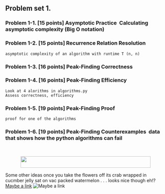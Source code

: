 ## Problem set 1.
### Problem 1-1. [15 points] Asymptotic Practice 	Calculating asymptotic complexity (Big O notation)
### Problem 1-2. [15 points] Recurrence Relation Resolution
	asymptotic complexity of an algorithm with runtime T (n, n) 
### Problem 1-3. [16 points] Peak-Finding Correctness 
### Problem 1-4. [16 points] Peak-Finding Efficiency 
	Look at 4 alorithms in algorithms.py 
	Assess correctness, efficiency
### Problem 1-5. [19 points] Peak-Finding Proof 
	proof for one of the algorithms
### Problem 1-6. [19 points] Peak-Finding Counterexamples 	data that shows how the python algorithms can fail

<p align="center"><img src="/formulae/tex/750a329f8e021f0db6322010cdd59966.svg?invert_in_darkmode&sanitize=true" align=middle width=373.40413605pt height=16.438356pt/></p>
<p align="center"><img src="/formulae/tex/92ec0cb31d3b1ca35c8a83a86d519fb8.svg?invert_in_darkmode&sanitize=true" align=middle width=407.98942304999997pt height=36.16460595pt/></p>

Some other ideas once you take the flowers off its crab wrapped in cucmber jelly
sat on vac packed watermelon . .  . looks nice though eh!?
[Maybe a link](https://gbc-cdn-public-media.azureedge.net/img9811.768x512.jpg) 
![Maybe a link](https://gbc-cdn-public-media.azureedge.net/img9811.768x512.jpg)  